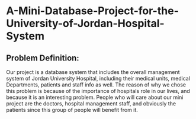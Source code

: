 # A-Mini-Database-Project-for-the-University-of-Jordan-Hospital-System

## Problem Definition:
Our project is a database system that includes the overall management system of Jordan University Hospital, including their medical units, medical Departments, patients and staff info as well. 
The reason of why we chose this problem is because of the importance of hospitals role in our lives, and because it is an interesting problem. People who will care about our mini project are the doctors, hospital management staff, and obviously the patients since this group of people will benefit from it.
